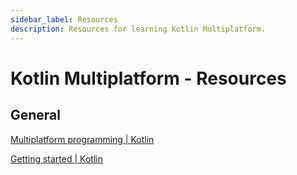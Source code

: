 ```yaml
---
sidebar_label: Resources
description: Resources for learning Kotlin Multiplatform.
---
```


# Kotlin Multiplatform - Resources

## General

[Multiplatform programming | Kotlin](https://kotlinlang.org/docs/multiplatform.html)

[Getting started | Kotlin](https://kotlinlang.org/docs/kmm-getting-started.html#start-kmm-from-scratch)